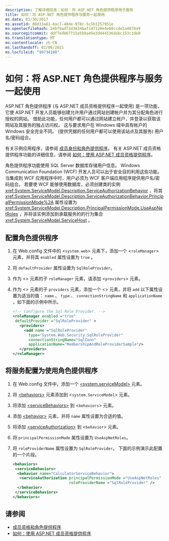 ```yaml
---
description: 了解详细信息：如何：将 ASP.NET 角色提供程序用于服务
title: 如何：将 ASP.NET 角色提供程序与服务一起使用
ms.date: 03/30/2017
ms.assetid: 88d33a81-8ac7-48de-978c-5c5b1257951e
ms.openlocfilehash: 24bf9ad72d3634baf1d7120e4e60ccde5a4078a9
ms.sourcegitcommit: ddf7edb67715a5b9a45e3dd44536dabc153c1de0
ms.translationtype: MT
ms.contentlocale: zh-CN
ms.lasthandoff: 02/06/2021
ms.locfileid: "99734108"
---
```

# <a name="how-to-use-the-aspnet-role-provider-with-a-service"></a>如何：将 ASP.NET 角色提供程序与服务一起使用

ASP.NET 角色提供程序 (与 ASP.NET 成员资格提供程序一起使用) 是一项功能，它使 ASP.NET 开发人员能够创建允许用户通过网站创建帐户并为其分配角色进行授权的网站。 借助此功能，任何用户都可以通过网站建立帐户，并登录以获取该网站及其服务的独占访问权。 这与要求用户在 Windows 域中具有帐户的 Windows 安全完全不同。  (提供凭据的任何用户都可以使用该站点及其服务) 用户名/密码组合。  
  
有关示例应用程序，请参阅 [成员身份和角色提供程序](../samples/membership-and-role-provider.md)。 有关 ASP.NET 成员资格提供程序功能的详细信息，请参阅 [如何：使用 ASP.NET 成员资格提供程序](how-to-use-the-aspnet-membership-provider.md)。  
  
角色提供程序功能使用 SQL Server 数据库存储用户信息。 Windows Communication Foundation (WCF) 开发人员可以出于安全目的利用这些功能。 当集成到 WCF 应用程序中时，用户必须为 WCF 客户端应用程序提供用户名/密码组合。 若要使 WCF 能够使用数据库，必须创建类的实例 <xref:System.ServiceModel.Description.ServiceAuthorizationBehavior> ，将其 <xref:System.ServiceModel.Description.ServiceAuthorizationBehavior.PrincipalPermissionMode%2A> 属性设置为 <xref:System.ServiceModel.Description.PrincipalPermissionMode.UseAspNetRoles> ，并将该实例添加到承载服务的的行为集合 <xref:System.ServiceModel.ServiceHost> 。  
  
## <a name="configure-the-role-provider"></a>配置角色提供程序  
  
1. 在 Web.config 文件中的 <`system.web`> 元素下，添加一个 <`roleManager`> 元素，并将其 `enabled` 属性设置为 `true` 。  
  
2. 将 `defaultProvider` 属性设置为 `SqlRoleProvider`。  
  
3. 作为 <> 元素的子 `roleManager` 元素，请添加 <`providers`> 元素。  
  
4. 作为 <> 元素的子 `providers` 元素，添加一个 <> 元素，并将 `add` 以下属性设置为适当的值： `name` 、 `type` 、 `connectionStringName` 和 `applicationName` ，如下面的示例中所示。  
  
    ```xml  
    <!-- Configure the Sql Role Provider. -->  
    <roleManager enabled ="true"
     defaultProvider ="SqlRoleProvider" >  
       <providers>  
         <add name ="SqlRoleProvider"
           type="System.Web.Security.SqlRoleProvider"
           connectionStringName="SqlConn"
           applicationName="MembershipAndRoleProviderSample"/>  
       </providers>  
    </roleManager>  
    ```  
  
## <a name="configure-the-service-to-use-the-role-provider"></a>将服务配置为使用角色提供程序  
  
1. 在 Web.config 文件中，添加一个 [\<system.serviceModel>](../../configure-apps/file-schema/wcf/system-servicemodel.md) 元素。  
  
2. 将 [\<behaviors>](../../configure-apps/file-schema/wcf/behaviors.md) 元素添加到 <`system.ServiceModel`> 元素。  
  
3. 将添加 [\<serviceBehaviors>](../../configure-apps/file-schema/wcf/servicebehaviors.md) 到 <`behaviors`> 元素。  
  
4. 添加 [\<behavior>](../../configure-apps/file-schema/wcf/behavior-of-endpointbehaviors.md) 元素，并将 `name` 属性设置为合适的值。  
  
5. 将添加 [\<serviceAuthorization>](../../configure-apps/file-schema/wcf/serviceauthorization-element.md) 到 <`behavior`> 元素。  
  
6. 将 `principalPermissionMode` 属性设置为 `UseAspNetRoles`。  
  
7. 将 `roleProviderName` 属性设置为 `SqlRoleProvider`。 下面的示例演示此配置的一个片段。  
  
    ```xml  
    <behaviors>  
     <serviceBehaviors>  
      <behavior name="CalculatorServiceBehavior">  
       <serviceAuthorization principalPermissionMode ="UseAspNetRoles"  
                             roleProviderName ="SqlRoleProvider" />  
      </behavior>  
     </serviceBehaviors>  
    </behaviors>  
    ```  
  
## <a name="see-also"></a>请参阅

- [成员资格和角色提供程序](../samples/membership-and-role-provider.md)
- [如何：使用 ASP.NET 成员资格提供程序](how-to-use-the-aspnet-membership-provider.md)
